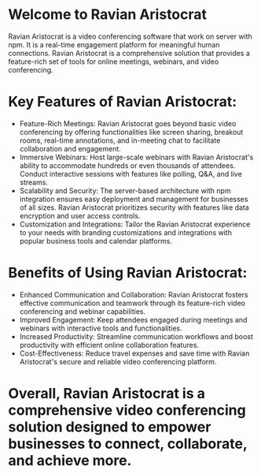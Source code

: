 # Welcome to Ravian Aristocrat

Ravian Aristocrat is a video conferencing software that work on server with npm. It is a real-time engagement platform for meaningful human connections. Ravian Aristocrat is a comprehensive solution that provides a feature-rich set of tools for online meetings, webinars, and video conferencing.

# Key Features of Ravian Aristocrat:

- Feature-Rich Meetings: Ravian Aristocrat goes beyond basic video conferencing by offering functionalities like screen sharing, breakout rooms, real-time annotations, and in-meeting chat to facilitate collaboration and engagement.
- Immersive Webinars: Host large-scale webinars with Ravian Aristocrat's ability to accommodate hundreds or even thousands of attendees. Conduct interactive sessions with features like polling, Q&A, and live streams.
- Scalability and Security: The server-based architecture with npm integration ensures easy deployment and management for businesses of all sizes. Ravian Aristocrat prioritizes security with features like data encryption and user access controls.
- Customization and Integrations: Tailor the Ravian Aristocrat experience to your needs with branding customizations and integrations with popular business tools and calendar platforms.

# Benefits of Using Ravian Aristocrat:

- Enhanced Communication and Collaboration: Ravian Aristocrat fosters effective communication and teamwork through its feature-rich video conferencing and webinar capabilities.
- Improved Engagement: Keep attendees engaged during meetings and webinars with interactive tools and functionalities.
- Increased Productivity: Streamline communication workflows and boost productivity with efficient online collaboration features.
- Cost-Effectiveness: Reduce travel expenses and save time with Ravian Aristocrat's secure and reliable video conferencing platform.

# Overall, Ravian Aristocrat is a comprehensive video conferencing solution designed to empower businesses to connect, collaborate, and achieve more.